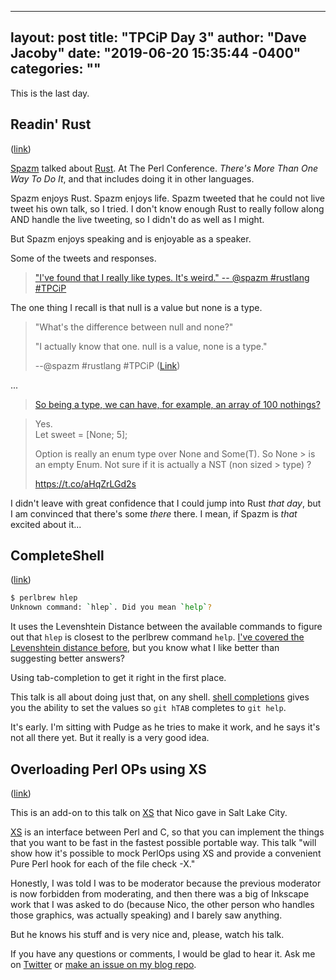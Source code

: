 
---
layout: post
title: "TPCiP Day 3"
author: "Dave Jacoby"
date: "2019-06-20 15:35:44 -0400"
categories: ""
---

This is the last day.

## Readin' Rust

([link](https://www.youtube.com/watch?v=kX6kEg83Dqk))

[Spazm](https://twitter.com/spazm) talked about [Rust](https://www.rust-lang.org/). At The Perl Conference. _There's More Than One Way To Do It_, and that includes doing it in other languages.

Spazm enjoys Rust. Spazm enjoys life. Spazm tweeted that he could not live tweet his own talk, so I tried. I don't know enough Rust to really follow along AND handle the live tweeting, so I didn't do as well as I might.

But Spazm enjoys speaking and is enjoyable as a speaker.

Some of the tweets and responses.

> ["I've found that I really like types. It's weird." -- @spazm #rustlang #TPCiP](https://twitter.com/JacobyDave/status/1141333845939302411?s=19)

The one thing I recall is that null is a value but none is a type.

> "What's the difference between null and none?"
>
> "I actually know that one. null is a value, none is a type."
>
> --@spazm #rustlang #TPCiP ([Link](https://twitter.com/JacobyDave/status/1141337683287056387))

...

> [So being a type, we can have, for example, an array of 100 nothings?](https://twitter.com/JacobyDave/status/1141368617801531392)

> Yes.  
> Let sweet = [None; 5];
>
> Option is really an enum type over None and Some(T). So None > is an empty Enum. Not sure if it is actually a NST (non sized > type) ?
>
> https://t.co/aHqZrLGd2s

I didn't leave with great confidence that I could jump into Rust _that day_, but I am convinced that there's some _there_ there. I mean, if Spazm is _that_ excited about it...

## CompleteShell

([link](https://www.youtube.com/watch?v=11IkcJV_keo))

```bash
$ perlbrew hlep
Unknown command: `hlep`. Did you mean `help`?
```

It uses the Levenshtein Distance between the available commands to figure out that `hlep` is closest to the perlbrew command `help`. [I've covered the Levenshtein distance before](https://varlogrant.blogspot.com/2016/11/graphs-are-not-that-scary.html), but you know what I like better than suggesting better answers?

Using tab-completion to get it right in the first place.

This talk is all about doing just that, on any shell. [shell completions](https://github.com/perlpunk/shell-completions) gives you the ability to set the values so `git hTAB` completes to `git help`.

It's early. I'm sitting with Pudge as he tries to make it work, and he says it's not all there yet. But it really is a very good idea.

## Overloading Perl OPs using XS

([link](https://www.youtube.com/watch?v=2YMWDjkVJ2g))

This is an add-on to this talk on [XS](https://www.youtube.com/watch?v=4rrcICCfxco) that Nico gave in Salt Lake City.

[XS](https://perldoc.perl.org/perlxs.html) is an interface between Perl and C, so that you can implement the things that you want to be fast in the fastest possible portable way. This talk "will show how it's possible to mock PerlOps using XS and provide a convenient Pure Perl hook for each of the file check -X."

Honestly, I was told I was to be moderator because the previous moderator is now forbidden from moderating, and then there was a big of Inkscape work that I was asked to do (because Nico, the other person who handles those graphics, was actually speaking) and I barely saw anything.

But he knows his stuff and is very nice and, please, watch his talk.

If you have any questions or comments, I would be glad to hear it. Ask me on [Twitter](https://twitter.com/jacobydave) or [make an issue on my blog repo](https://github.com/jacoby/jacoby.github.io).
